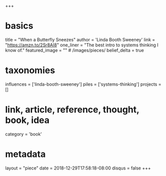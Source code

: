 +++
# basics
title     		 = "When a Butterfly Sneezes"
author    		 = 'Linda Booth Sweeney'
link      		 = "https://amzn.to/2Sr8AI8"
one_liner 		 = "The best intro to systems thinking I know of."
featured_image = "" # /images/pieces/
belief_delta	 = true

# taxonomies
influences		 = ['linda-booth-sweeney']
piles     		 = ['systems-thinking']
projects			 = []

# link, article, reference, thought, book, idea
category  		 = 'book'

# metadata
layout	    	 = "piece"
date      		 = 2018-12-29T17:58:18-08:00
disqus    		 = false
+++

